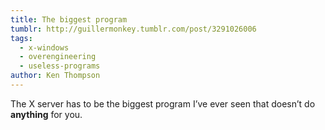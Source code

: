 ```yaml
---
title: The biggest program
tumblr: http://guillermonkey.tumblr.com/post/3291026006
tags:
  - x-windows
  - overengineering
  - useless-programs
author: Ken Thompson
---
```


The X server has to be the biggest program I’ve ever seen that doesn’t do **anything** for you.
